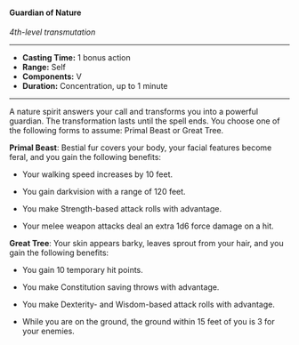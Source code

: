 #### Guardian of Nature
*4th-level transmutation*
___
- **Casting Time:** 1 bonus action
- **Range:** Self
- **Components:** V
- **Duration:** Concentration, up to 1 minute
___
A nature spirit answers your call and transforms you into a powerful guardian. The transformation lasts until the spell ends. You choose one of the following forms to assume: Primal Beast or Great Tree.

**Primal Beast**: Bestial fur covers your body, your facial features become feral, and you gain the following benefits:

- Your walking speed increases by 10 feet.

- You gain darkvision with a range of 120 feet.

- You make Strength-based attack rolls with advantage.

- Your melee weapon attacks deal an extra 1d6 force damage on a hit.

**Great Tree**: Your skin appears barky, leaves sprout from your hair, and you gain the following benefits:

- You gain 10 temporary hit points.

- You make Constitution saving throws with advantage.

- You make Dexterity- and Wisdom-based attack rolls with advantage.

- While you are on the ground, the ground within 15 feet of you is 3 for your enemies.